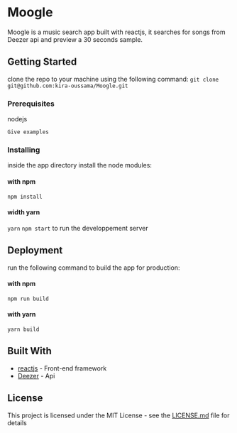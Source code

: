 # Moogle

Moogle is a music search app built with reactjs, it searches for songs from Deezer api and preview a 30 seconds sample.

## Getting Started

clone the repo to your machine using the following command: 
`git clone git@github.com:kira-oussama/Moogle.git`

### Prerequisites

nodejs

```
Give examples
```

### Installing

inside the app directory install the node modules:
#### with npm
`npm install` 
#### width yarn
`yarn` 
`npm start` to run the developpement server 

## Deployment

run the following command to build the app for production:
#### with npm
`npm run build`
#### with yarn
`yarn build`

## Built With

* [reactjs](https://reactjs.org/) - Front-end framework
* [Deezer](https://developers.deezer.com/login?redirect=/api) - Api
## License

This project is licensed under the MIT License - see the [LICENSE.md](LICENSE.md) file for details

